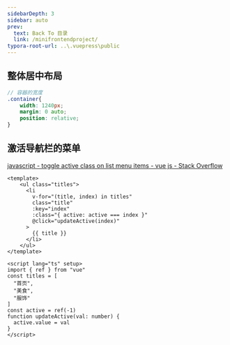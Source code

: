 ```yaml
---
sidebarDepth: 3
sidebar: auto
prev:
  text: Back To 目录
  link: /minifrontendproject/
typora-root-url: ..\.vuepress\public
---
```






## 整体居中布局

```scss
// 容器的宽度
.container{
    width: 1240px;
    margin: 0 auto;
    position: relative;
}
```





## 激活导航栏的菜单

[javascript - toggle active class on list menu items - vue js - Stack Overflow](https://stackoverflow.com/questions/48857670/toggle-active-class-on-list-menu-items-vue-js/73872765#73872765)

```vue
<template>
    <ul class="titles">
      <li
        v-for="(title, index) in titles"
        class="title"
        :key="index"
        :class="{ active: active === index }"
        @click="updateActive(index)"
      >
        {{ title }}
      </li>
    </ul>
</template>

<script lang="ts" setup>
import { ref } from "vue"
const titles = [
  "首页",
  "美食",
  "服饰"
]
const active = ref(-1)
function updateActive(val: number) {
  active.value = val
}
</script>
```

